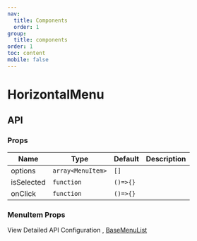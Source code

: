 ```yaml
---
nav:
  title: Components
  order: 1
group:
  title: components
order: 1
toc: content
mobile: false
---
```


# HorizontalMenu

<code src="./examples/menu-horizontal" ></code>

## API

### Props

| Name       | Type              | Default  | Description |
| ---------- | ----------------- | -------- | ----------- |
| options    | `array<MenuItem>` | `[]`     |             |
| isSelected | `function`        | `()=>{}` |             |
| onClick    | `function`        | `()=>{}` |             |

### MenuItem Props

View Detailed API Configuration , [BaseMenuList](./menu-list)
